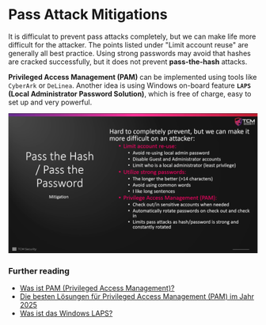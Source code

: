 # Pass Attack Mitigations

It is difficulat to prevent pass attacks completely, but we can make life more
difficult for the attacker. The points listed under "Limit account reuse" are
generally all best practice. Using strong passwords may avoid that hashes are
cracked successfully, but it does not prevent **pass-the-hash** attacks.

**Privileged Access Management (PAM)** can be implemented using tools like
`CyberArk` or `DeLinea`. Another idea is using Windows on-board feature **`LAPS`
(Local Administrator Password Solution)**, which is free of charge, easy to set
up and very powerful.

<img src="./images/5_Pass_Attack_Mitigations_1.png" alt="Pass Attack Mitigations" width="800"/>



### Further reading

* [Was ist PAM (Privileged Access Management)?](https://www.microsoft.com/de-de/security/business/security-101/what-is-privileged-access-management-pam)
* [Die besten Lösungen für Privileged Access Management (PAM) im Jahr 2025](https://geekflare.com/de/best-privileged-access-management-solutions/)
* [Was ist das Windows LAPS?](https://learn.microsoft.com/de-de/windows-server/identity/laps/laps-overview)



<!--
span style="color:green;font-weight:700;font-size:20px">
markdown color font styles
</span
-->
